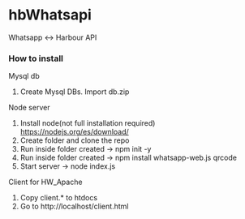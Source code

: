 # hbWhatsapi
Whatsapp <-> Harbour API

### How to install

Mysql db
1) Create Mysql DBs. Import db.zip

Node server 

1) Install node(not full installation required) https://nodejs.org/es/download/
2) Create folder and clone the repo
3) Run inside folder created -> npm init -y 
4) Run inside folder created -> npm install whatsapp-web.js qrcode
5) Start server -> node index.js

Client for HW_Apache

1) Copy client.* to htdocs
2) Go to http://localhost/client.html
